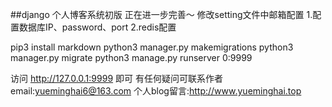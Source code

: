 ##django 个人博客系统初版 正在进一步完善～ 
修改setting文件中邮箱配置
    1.配置数据库IP、password、port
    2.redis配置

pip3 install markdown 
python3 manager.py makemigrations
python3 manager.py migrate 
python3 manage.py  runserver 0:9999

访问  http://127.0.0.1:9999 即可
有任何疑问可联系作者
email:yueminghai6@163.com
个人blog留言:http://www.yueminghai.top